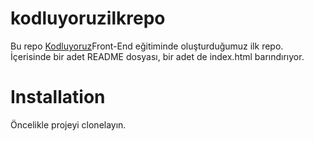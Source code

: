 # kodluyoruzilkrepo
Bu repo [Kodluyoruz](https://kodluyoruz.org)Front-End eğitiminde oluşturduğumuz ilk repo. İçerisinde bir adet README dosyası, bir adet de index.html barındırıyor.

# Installation 
Öncelikle projeyi clonelayın.
